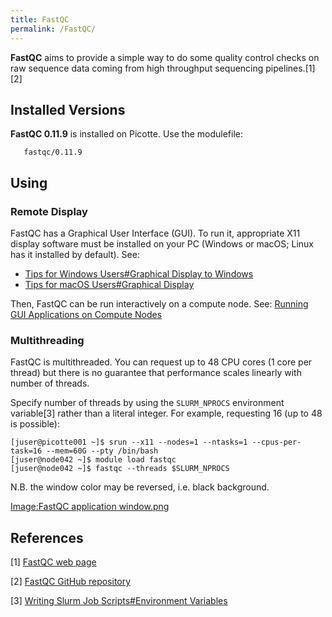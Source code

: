 ```yaml
---
title: FastQC
permalink: /FastQC/
---
```


**FastQC** aims to provide a simple way to do some quality control
checks on raw sequence data coming from high throughput sequencing
pipelines.[1][2]

Installed Versions
------------------

**FastQC 0.11.9** is installed on Picotte. Use the modulefile:

`   fastqc/0.11.9`

Using
-----

### Remote Display

FastQC has a Graphical User Interface (GUI). To run it, appropriate X11
display software must be installed on your PC (Windows or macOS; Linux
has it installed by default). See:

-   [Tips for Windows Users\#Graphical Display to Windows](/Tips_for_Windows_Users#Graphical_Display_to_Windows "wikilink")
-   [Tips for macOS Users\#Graphical Display](/Tips_for_macOS_Users#Graphical_Display "wikilink")

Then, FastQC can be run interactively on a compute node. See: [Running GUI Applications on Compute Nodes](/Running_GUI_Applications_on_Compute_Nodes "wikilink")

### Multithreading

FastQC is multithreaded. You can request up to 48 CPU cores (1 core per
thread) but there is no guarantee that performance scales linearly with
number of threads.

Specify number of threads by using the `SLURM_NPROCS` environment
variable[3] rather than a literal integer. For example, requesting 16
(up to 48 is possible):

``` text
[juser@picotte001 ~]$ srun --x11 --nodes=1 --ntasks=1 --cpus-per-task=16 --mem=60G --pty /bin/bash
[juser@node042 ~]$ module load fastqc
[juser@node042 ~]$ fastqc --threads $SLURM_NPROCS
```

N.B. the window color may be reversed, i.e. black background.

[Image:FastQC application window.png](/FastQC_application_window.png "wikilink")

References
----------

<references/>

[1] [FastQC web page](https://www.bioinformatics.babraham.ac.uk/projects/fastqc/)

[2] [FastQC GitHub repository](https://github.com/s-andrews/FastQC)

[3] [Writing Slurm Job Scripts\#Environment Variables](/Writing_Slurm_Job_Scripts#Environment_Variables "wikilink")